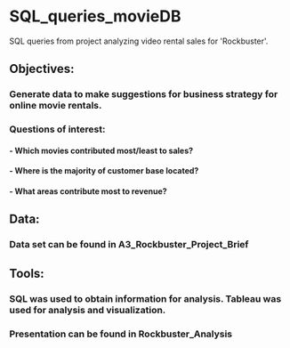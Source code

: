 # SQL_queries_movieDB
SQL queries from project analyzing video rental sales for 'Rockbuster'.

## Objectives:
### Generate data to make suggestions for business strategy for online movie rentals. 
  ### Questions of interest:
  #### - Which movies contributed most/least to sales?
  #### - Where is the majority of customer base located?
  #### - What areas contribute most to revenue? 


## Data:
### Data set can be found in A3_Rockbuster_Project_Brief


## Tools:
### SQL was used to obtain information for analysis. Tableau was used for analysis and visualization.
### Presentation can be found in Rockbuster_Analysis
